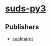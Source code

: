 # [suds-py3](https://pypi.org/project/suds-py3)



## Publishers
- [cackharot](https://pypi.org/user/cackharot)

